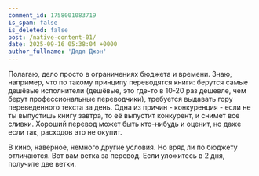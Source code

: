 ```yaml
---
comment_id: 1758001083719
is_spam: false
is_deleted: false
post: /native-content-01/
date: 2025-09-16 05:38:04 +0000
author_fullname: 'Дядя Джон'
---
```


Полагаю, дело просто в ограничениях бюджета и времени. Знаю, например, что по такому принципу переводятся книги: берутся самые дешёвые исполнители (дешёвые, это где-то в 10-20 раз дешевле, чем берут профессиональные переводчики), требуется выдавать гору переведенного текста за день. Одна из причин - конкуренция - если не ты выпустишь книгу завтра, то её выпустит конкурент, и снимет все сливки. Хороший перевод может быть кто-нибудь и оценит, но даже если так, расходов это не окупит.

В кино, наверное, немного другие условия. Но вряд ли по бюджету отличаются. Вот вам ветка за перевод. Если уложитесь в 2 дня, получите две ветки.
